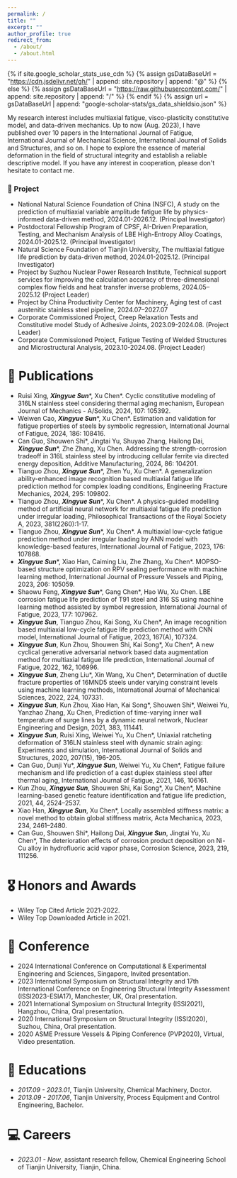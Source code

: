 ```yaml
---
permalink: /
title: ""
excerpt: ""
author_profile: true
redirect_from: 
  - /about/
  - /about.html
---
```


{% if site.google_scholar_stats_use_cdn %}
{% assign gsDataBaseUrl = "https://cdn.jsdelivr.net/gh/" | append: site.repository | append: "@" %}
{% else %}
{% assign gsDataBaseUrl = "https://raw.githubusercontent.com/" | append: site.repository | append: "/" %}
{% endif %}
{% assign url = gsDataBaseUrl | append: "google-scholar-stats/gs_data_shieldsio.json" %}

<span class='anchor' id='about-me'></span>

My research interest includes multiaxial fatigue, visco-plasticity constitutive model, and data-driven mechanics. Up to now (Aug. 2023), I have published over 10 papers in the International Journal of Fatigue, International Journal of Mechanical Science, International Journal of Solids and Structures, and so on. I hope to explore the essence of material deformation in the field of structural integrity and establish a reliable descriptive model. If you have any interest in cooperation, please don't hesitate to contact me.

### 💼 Project
<!-- ***2023***: &nbsp;🎉🎉  The 1st version of personal academic webpage is constructed. -->
- National Natural Science Foundation of China (NSFC), A study on the prediction of multiaxial variable amplitude fatigue life by physics-informed data-driven method, 2024.01-2026.12. (Principal Investigator)
- Postdoctoral Fellowship Program of CPSF, AI-Driven Preparation, Testing, and Mechanism Analysis of LBE High-Entropy Alloy Coatings, 2024.01-2025.12. (Principal Investigator)
- Natural Science Foundation of Tianjin University, The multiaxial fatigue life prediction by data-driven method, 2024.01-2025.12. (Principal Investigator)
- Project by Suzhou Nuclear Power Research Institute, Technical support services for improving the calculation accuracy of three-dimensional complex flow fields and heat transfer inverse problems, 2024.05–2025.12 (Project Leader)
- Project by China Productivity Center for Machinery, Aging test of cast austenitic stainless steel pipeline, 2024.07–2027.07
- Corporate Commissioned Project, Creep Relaxation Tests and Constitutive model Study of Adhesive Joints, 2023.09-2024.08. (Project Leader)
- Corporate Commissioned Project, Fatigue Testing of Welded Structures and Microstructural Analysis, 2023.10-2024.08. (Project Leader)

# 📝 Publications 
- Ruisi Xing, ***Xingyue Sun***\*, Xu Chen\*. Cyclic constitutive modeling of 316LN stainless steel considering thermal aging mechanism, European Journal of Mechanics - A/Solids, 2024, 107: 105392.
- Weiwen Cao, ***Xingyue Sun***\*, Xu Chen\*. Estimation and validation for fatigue properties of steels by symbolic regression, International Journal of Fatigue, 2024, 186: 108416.
- Can Guo, Shouwen Shi*, Jingtai Yu, Shuyao Zhang, Hailong Dai, ***Xingyue Sun***\*, Zhe Zhang, Xu Chen. Addressing the strength-corrosion tradeoff in 316L stainless steel by introducing cellular ferrite via directed energy deposition, Additive Manufacturing, 2024, 86: 104201.
- Tianguo Zhou, ***Xingyue Sun***\*, Zhen Yu, Xu Chen*. A generalization ability-enhanced image recognition based multiaxial fatigue life prediction method for complex loading conditions, Engineering Fracture Mechanics, 2024, 295: 109802.
- Tianguo Zhou, ***Xingyue Sun***\*, Xu Chen*. A physics-guided modelling method of artificial neural network for multiaxial fatigue life prediction under irregular loading, Philosophical Transactions of the Royal Society A, 2023, 381(2260):1-17.
- Tianguo Zhou, ***Xingyue Sun***\*, Xu Chen*. A multiaxial low-cycle fatigue prediction method under irregular loading by ANN model with knowledge-based features, International Journal of Fatigue, 2023, 176: 107868.
- ***Xingyue Sun***\*, Xiao Han, Caiming Liu, Zhe Zhang, Xu Chen*. MOPSO-based structure optimization on RPV sealing performance with machine learning method, International Journal of Pressure Vessels and Piping, 2023, 206: 105059.
- Shaowu Feng, ***Xingyue Sun***\*, Gang Chen*, Hao Wu, Xu Chen. LBE corrosion fatigue life prediction of T91 steel and 316 SS using machine learning method assisted by symbol regression, International Journal of Fatigue, 2023, 177: 107962.
- ***Xingyue Sun***, Tianguo Zhou, Kai Song, Xu Chen\*, An image recognition based multiaxial low-cycle fatigue life prediction method with CNN model, International Journal of Fatigue, 2023, 167(A), 107324.
- ***Xingyue Sun***, Kun Zhou, Shouwen Shi, Kai Song\*, Xu Chen\*, A new cyclical generative adversarial network based data augmentation method for multiaxial fatigue life prediction, International Journal of Fatigue, 2022, 162, 106996.
- ***Xingyue Sun***, Zheng Liu\*, Xin Wang, Xu Chen\*, Determination of ductile fracture properties of 16MND5 steels under varying constraint levels using machine learning methods, International Journal of Mechanical Sciences, 2022, 224, 107331.
- ***Xingyue Sun***, Kun Zhou, Xiao Han, Kai Song\*, Shouwen Shi\*, Weiwei Yu, Yanzhao Zhang, Xu Chen, Prediction of time-varying inner wall temperature of surge lines by a dynamic neural network, Nuclear Engineering and Design, 2021, 383, 111441.
- ***Xingyue Sun***, Ruisi Xing, Weiwei Yu, Xu Chen\*, Uniaxial ratcheting deformation of 316LN stainless steel with dynamic strain aging: Experiments and simulation, International Journal of Solids and Structures, 2020, 207(15), 196-205.
- Can Guo, Dunji Yu\*, ***Xingyue Sun***, Weiwei Yu, Xu Chen\*, Fatigue failure mechanism and life prediction of a cast duplex stainless steel after thermal aging, International Journal of Fatigue, 2021, 146, 106161.
- Kun Zhou, ***Xingyue Sun***, Shouwen Shi, Kai Song\*, Xu Chen\*, Machine learning-based genetic feature identification and fatigue life prediction, 2021, 44, 2524–2537.
- Xiao Han, ***Xingyue Sun***, Xu Chen\*, Locally assembled stiffness matrix: a novel method to obtain global stiffness matrix, Acta Mechanica, 2023, 234, 2461–2480.
- Can Guo, Shouwen Shi\*, Hailong Dai, ***Xingyue Sun***, Jingtai Yu, Xu Chen\*, The deterioration effects of corrosion product deposition on Ni-Cu alloy in hydrofluoric acid vapor phase, Corrosion Science, 2023, 219, 111256.

# 🎖 Honors and Awards
- Wiley Top Cited Article 2021-2022. 
- Wiley Top Downloaded Article in 2021.

# 💬 Conference
- 2024 International Conference on Computational & Experimental Engineering and Sciences, Singapore, Invited presentation.
- 2023 International Symposium on Structural Integrity and 17th International Conference on Engineering Structural Integrity Assessment (ISSI2023-ESIA17), Manchester, UK, Oral presentation.
- 2021 International Symposium on Structural Integrity (ISSI2021), Hangzhou, China, Oral presentation.
- 2020 International Symposium on Structural Integrity (ISSI2020), Suzhou, China, Oral presentation.
- 2020 ASME Pressure Vessels & Piping Conference (PVP2020), Virtual, Video presentation.

# 📖 Educations
- *2017.09 - 2023.01*, Tianjin University, Chemical Machinery, Doctor. 
- *2013.09 - 2017.06*, Tianjin University, Process Equipment and Control Engineering, Bachelor. 

# 💻 Careers
- *2023.01 - Now*, assistant research fellow, Chemical Engineering School of Tianjin University, Tianjin, China.
